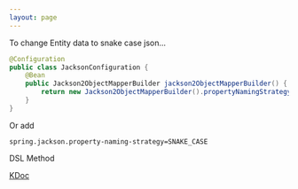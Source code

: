 ```yaml
---
layout: page
---
```


To change Entity data to snake case json...

```java
@Configuration
public class JacksonConfiguration {
    @Bean
    public Jackson2ObjectMapperBuilder jackson2ObjectMapperBuilder() {
        return new Jackson2ObjectMapperBuilder().propertyNamingStrategy(PropertyNamingStrategy.SNAKE_CASE);
    }
}
```

Or add

```
spring.jackson.property-naming-strategy=SNAKE_CASE
```

DSL Method

[KDoc](https://docs.spring.io/spring-framework/docs/5.0.7.RELEASE/kdoc-api/spring-framework/index.html)
